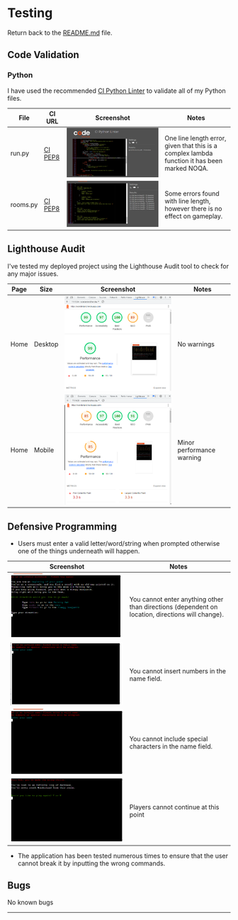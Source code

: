 # Testing

Return back to the [README.md](README.md) file.

## Code Validation
### Python

I have used the recommended [CI Python Linter](https://pep8ci.herokuapp.com) to validate all of my Python files.

| File | CI URL | Screenshot | Notes |
| --- | --- | --- | --- |
| run.py | [CI PEP8](https://pep8ci.herokuapp.com/) | ![screenshot](documentation/linter1.png) | One line length error, given that this is a complex lambda function it has been marked NOQA. |
| rooms.py | [CI PEP8](https://pep8ci.herokuapp.com/) | ![screenshot](documentation/linter2.png) | Some errors found with line length, however there is no effect on gameplay. |


## Lighthouse Audit


I've tested my deployed project using the Lighthouse Audit tool to check for any major issues.

| Page | Size | Screenshot | Notes |
| --- | --- | --- | --- |
| Home | Desktop | ![screenshot](documentation/lighthouse1.png) | No warnings |
| Home | Mobile | ![screenshot](documentation/lighthouse2.png) | Minor performance warning |

## Defensive Programming

- Users must enter a valid letter/word/string when prompted otherwise one of the things underneath will happen.

| Screenshot | Notes |
| --- | --- |
| ![screenshot](documentation/error1.png) | You cannot enter anything other than directions (dependent on location, directions will change). |
| ![screenshot](documentation/error2.png) | You cannot insert numbers in the name field.|
| ![screenshot](documentation/error3.png) | You cannot include special characters in the name field.|
| ![screenshot](documentation/unlucky.png) | Players cannot continue at this point|

- The application has been tested numerous times to ensure that the user cannot break it by inputting the wrong commands.


## Bugs

No known bugs

---